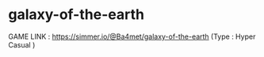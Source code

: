 # galaxy-of-the-earth
GAME LINK : https://simmer.io/@Ba4met/galaxy-of-the-earth (Type : Hyper Casual )
